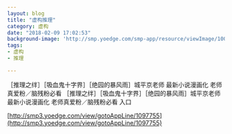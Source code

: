 ```yaml
---
layout: blog
title: "虚构推理"
category: 虚构
date: "2018-02-09 17:02:53"
background-image: 'http://smp.yoedge.com/smp-app/resource/viewImage/1001474appline.png'
tags:
- 虚构
- 推理

---
```

［推理之绊］［吸血鬼十字界］［绝园的暴风雨］城平京老师 最新小说漫画化 老师真爱粉／脑残粉必看
［推理之绊］［吸血鬼十字界］［绝园的暴风雨］城平京老师 最新小说漫画化 老师真爱粉／脑残粉必看
入口

[http://smp3.yoedge.com/view/gotoAppLine/1097755](http://smp3.yoedge.com/view/gotoAppLine/1097755)

        
